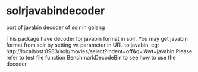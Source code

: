 # solrjavabindecoder
port of javabin decoder of solr in golang

This package have decoder for javabin format in solr. You may get javabin format from solr by setting wt parameter in URL to javabin.
eg: http://localhost:8983/solr/movies/select?indent=off&q=*:*&wt=javabin
Please refer to test file function BenchmarkDecodeBin to see how to use the decoder